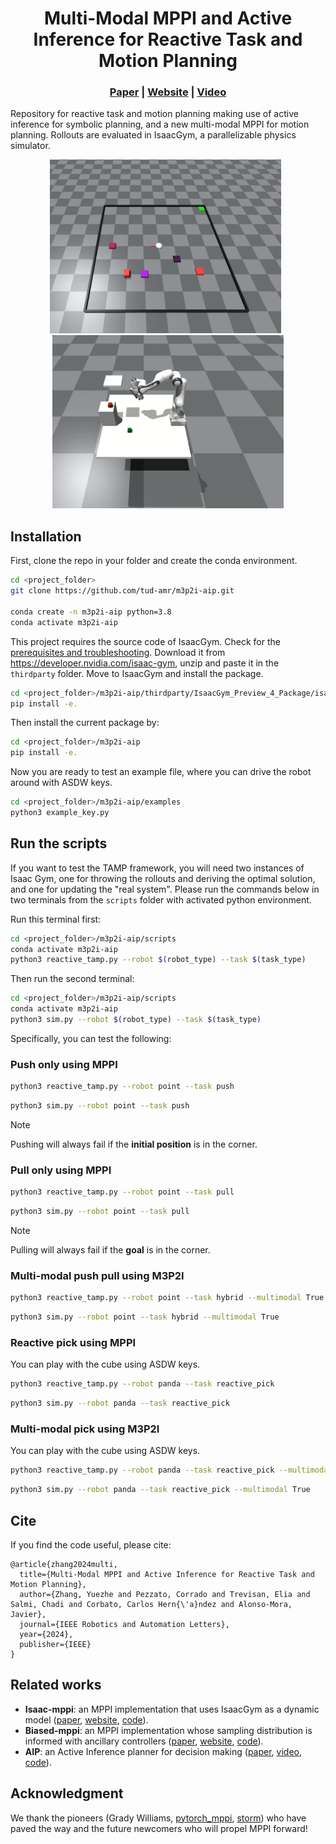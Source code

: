 <p align="center">
    <h1 align="center">Multi-Modal MPPI and Active Inference for Reactive Task and Motion Planning</h1>
    <h3 align="center"><a href="https://ieeexplore.ieee.org/document/10592649">Paper</a> | <a href="https://autonomousrobots.nl/paper_websites/m3p2i-aip">Website</a> | <a href="https://www.youtube.com/watch?v=y2CTgv6hxVI&t=2s">Video</a> </h3>
</p>

Repository for reactive task and motion planning making use of active inference for symbolic planning, and a new multi-modal MPPI for motion planning. Rollouts are evaluated in IsaacGym, a parallelizable physics simulator.

<p align="center">
    <img src="./src/m3p2i_aip/assets/images/m3p2i_1corner.gif" alt="001" width=370 /> &nbsp; <img src="./src/m3p2i_aip/assets/images/m3p2i_pick_with_obs.gif" alt="002" width=370 />
</p>


## Installation
First, clone the repo in your folder and create the conda environment. 
````bash
cd <project_folder>
git clone https://github.com/tud-amr/m3p2i-aip.git

conda create -n m3p2i-aip python=3.8
conda activate m3p2i-aip
````

This project requires the source code of IsaacGym. Check for the [prerequisites and troubleshooting](https://github.com/tud-amr/m3p2i-aip/blob/master/thirdparty/README.md). Download it from https://developer.nvidia.com/isaac-gym, unzip and paste it in the `thirdparty` folder. Move to IsaacGym and install the package.
````bash
cd <project_folder>/m3p2i-aip/thirdparty/IsaacGym_Preview_4_Package/isaacgym/python
pip install -e. 
````

Then install the current package by:
````bash
cd <project_folder>/m3p2i-aip
pip install -e. 
````

Now you are ready to test an example file, where you can drive the robot around with ASDW keys.

````bash
cd <project_folder>/m3p2i-aip/examples
python3 example_key.py
````

## Run the scripts

If you want to test the TAMP framework, you will need two instances of Isaac Gym, one for throwing the rollouts and deriving the optimal solution, and one for updating the "real system". Please run the commands below in two terminals from the `scripts` folder with activated python environment.

Run this terminal first:
````bash
cd <project_folder>/m3p2i-aip/scripts
conda activate m3p2i-aip
python3 reactive_tamp.py --robot $(robot_type) --task $(task_type)
````

Then run the second terminal:
````bash
cd <project_folder>/m3p2i-aip/scripts
conda activate m3p2i-aip
python3 sim.py --robot $(robot_type) --task $(task_type)
````

Specifically, you can test the following:

### Push only using MPPI
````bash
python3 reactive_tamp.py --robot point --task push
````

````bash
python3 sim.py --robot point --task push
````
>[!NOTE]
Pushing will always fail if the **initial position** is in the corner.

### Pull only using MPPI
````bash
python3 reactive_tamp.py --robot point --task pull
````

````bash
python3 sim.py --robot point --task pull
````
>[!NOTE]
Pulling will always fail if the **goal** is in the corner.

### Multi-modal push pull using M3P2I
````bash
python3 reactive_tamp.py --robot point --task hybrid --multimodal True
````

````bash
python3 sim.py --robot point --task hybrid --multimodal True
````

### Reactive pick using MPPI
You can play with the cube using ASDW keys.
````bash 
python3 reactive_tamp.py --robot panda --task reactive_pick
````

````bash 
python3 sim.py --robot panda --task reactive_pick
````

### Multi-modal pick using M3P2I
You can play with the cube using ASDW keys.
````bash 
python3 reactive_tamp.py --robot panda --task reactive_pick --multimodal True
````

````bash 
python3 sim.py --robot panda --task reactive_pick --multimodal True
````

## Cite

If you find the code useful, please cite:
```
@article{zhang2024multi,
  title={Multi-Modal MPPI and Active Inference for Reactive Task and Motion Planning},
  author={Zhang, Yuezhe and Pezzato, Corrado and Trevisan, Elia and Salmi, Chadi and Corbato, Carlos Hern{\'a}ndez and Alonso-Mora, Javier},
  journal={IEEE Robotics and Automation Letters},
  year={2024},
  publisher={IEEE}
}
```

## Related works

* **Isaac-mppi**: an MPPI implementation that uses IsaacGym as a dynamic model ([paper](https://arxiv.org/abs/2307.09105), [website](https://sites.google.com/view/mppi-isaac/), [code](https://github.com/tud-airlab/mppi-isaac)).
* **Biased-mppi**: an MPPI implementation whose sampling distribution is informed with ancillary controllers ([paper](https://ieeexplore.ieee.org/document/10520879), [website](https://autonomousrobots.nl/paper_websites/biased-mppi), [code](https://github.com/eliatrevisan/biased-mppi)).
* **AIP**: an Active Inference planner for decision making ([paper](https://ieeexplore.ieee.org/document/10004745), [video](https://www.youtube.com/watch?v=dEjXu-sD1SI), [code](https://github.com/cpezzato/decision_making)).

## Acknowledgment

We thank the pioneers (Grady Williams, [pytorch_mppi](https://github.com/UM-ARM-Lab/pytorch_mppi), [storm](https://github.com/NVlabs/storm)) who have paved the way and the future newcomers who will propel MPPI forward! 
